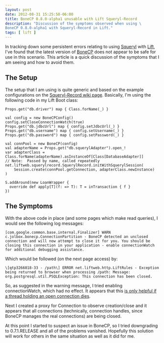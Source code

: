 ```yaml
---
layout: post
date: 2012-08-31 15:25:58-06:00
title: BoneCP 0.8.0-alpha1 unusable with Lift Squeryl-Record
description: "Discussion of the symptoms observed when using \
BoneCP 0.8.0-alpha1 with Squeryl-Record in Lift."
tags: [ lift ]
---
```

In tracking down some persistent errors relating to using
[Squeryl](http://squeryl.org) with [Lift](http://liftweb.net/), I've found that
the latest version of [BoneCP](http://www.jolbox.com/) does not appear to be safe
for use in this scenario.  This article is a quick discussion of the symptoms
that I am seeing and how to avoid them.

<!--more-->

## The Setup

The setup that I am using is quite generic and based on the example
configurations on the [Squeryl-Record wiki
page](https://app.assembla.com/wiki/show/liftweb/Squeryl).  Basically, I'm
using the following code in my Lift Boot class:

    Props.get("db.driver") map { Class.forName(_) }

    val config = new BoneCPConfig()
    config.setCloseConnectionWatch(true)
    Props.get("db.jdbcUrl") map { config.setJdbcUrl(_) }
    Props.get("db.username") map { config.setUsername(_) }
    Props.get("db.password") map { config.setPassword(_) }

    val connPool = new BoneCP(config)
    val adapterName = Props.get("db.squerylAdapter").open_!
    var adapterClass = Class.forName(adapterName).asInstanceOf[Class[DatabaseAdapter]]
    // Note:  Passed by name, called repeatedly
    net.liftweb.squerylrecord.SquerylRecord.initWithSquerylSession(
        Session.create(connPool.getConnection, adapterClass.newInstance)
    )

    S.addAround(new LoanWrapper {
      override def apply[T](f: => T): T = inTransaction { f }
    })

## The Symptoms

With the above code in place (and some pages which make read queries), I would
see the following log messages:

    [com.google.common.base.internal.Finalizer] WARN  c.jolbox.bonecp.ConnectionPartition - BoneCP detected an unclosed connection and will now attempt to close it for you. You should be closing this connection in your application - enable connectionWatch for additional debugging assistance.

Which would be followed (on the next page access) by:

    \[qtp3266018-33 - /path\] ERROR net.liftweb.http.LiftRules - Exception being returned to browser when processing /path: Message: org.postgresql.util.PSQLException: This connection has been closed.

So, as suggested in the warning message, I tried enabling connectionWatch,
which had no effect.  It appears that this [is only helpful if a thread holding
an open connection dies](http://forum.jolbox.com/viewtopic.php?f=3&t=213#p874).

Next I created a proxy for Connection to observe creation/close and it appears
that all connections (technically, connection handles, since BoneCP manages the
real connections) are being closed.

At this point I started to suspect an issue in BoneCP, so I tried downgrading
to 0.7.1.RELEASE and all of the problems vanished.  Hopefully this solution
will work for others in the same situation as well as it did for me.
